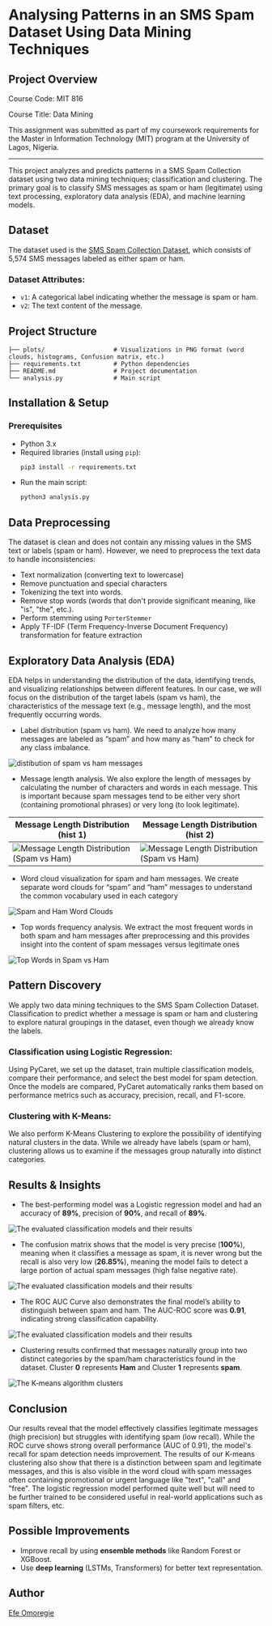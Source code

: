 # Analysing Patterns in an SMS Spam Dataset Using Data Mining Techniques

## Project Overview
Course Code: MIT 816

Course Title: Data Mining

This assignment was submitted as part of my coursework requirements for the Master in Information Technology (MIT) program at the University of Lagos, Nigeria. 

---

This project analyzes and predicts patterns in a SMS Spam Collection dataset using two data mining techniques; classification and clustering. The primary goal is to classify SMS messages as spam or ham (legitimate) using text processing, exploratory data analysis (EDA), and machine learning models.

## Dataset
The dataset used is the [SMS Spam Collection Dataset](https://archive.ics.uci.edu/dataset/228/sms+spam+collection), which consists of 5,574 SMS messages labeled as either spam or ham.

### Dataset Attributes:
- `v1`: A categorical label indicating whether the message is spam or ham.
- `v2`: The text content of the message.

## Project Structure
```
├── plots/                   # Visualizations in PNG format (word clouds, histograms, Confusion matrix, etc.)
├── requirements.txt         # Python dependencies
├── README.md                # Project documentation
└── analysis.py              # Main script 
```

## Installation & Setup

### Prerequisites
- Python 3.x
- Required libraries (install using `pip`):
  ```sh
  pip3 install -r requirements.txt
  ```
- Run the main script:
  ```sh
  python3 analysis.py
  ```

## Data Preprocessing
The dataset is clean and does not contain any missing values in the SMS text or
labels (spam or ham). However, we need to preprocess the text data to handle
inconsistencies:
- Text normalization (converting text to lowercase)
- Remove punctuation and special characters
- Tokenizing the text into words.
- Remove stop words (words that don't provide significant meaning, like "is", "the", etc.).
- Perform stemming using `PorterStemmer`
- Apply TF-IDF (Term Frequency-Inverse Document Frequency) transformation for feature extraction

## Exploratory Data Analysis (EDA)
EDA helps in understanding the distribution of the data, identifying trends, and
visualizing relationships between different features. In our case, we will focus
on the distribution of the target labels (spam vs ham), the characteristics of the
message text (e.g., message length), and the most frequently occurring words.
- Label distribution (spam vs ham). We need to analyze how many messages are
labeled as “spam” and how many as “ham” to check for any class imbalance.

![distibution of spam vs ham messages](/plots/Figure_1816.png)

- Message length analysis. We also explore the length of messages by calculating
the number of characters and words in each message. This is important because
spam messages tend to be either very short (containing promotional phrases) or
very long (to look legitimate).

| Message Length Distribution (hist 1) | Message Length Distribution (hist 2) |
|---------------------------------|---------------------------------|
| ![Message Length Distribution (Spam vs Ham)](/plots/Figure_1-message-length-dist.png) | ![Message Length Distribution (Spam vs Ham)](/plots/Figure_1message-lengths.png) |

- Word cloud visualization for spam and ham messages. We create separate word clouds for “spam” and “ham” messages to
understand the common vocabulary used in each category

![Spam and Ham Word Clouds](/plots/Figure_1wordcloud.png)

- Top words frequency analysis. We extract the most frequent words in both spam and ham messages after
preprocessing and this provides insight into the content of spam messages versus
legitimate ones

![Top Words in Spam vs Ham](/plots/Figure_1freequent-words.png)


## Pattern Discovery
We apply two data mining techniques to the SMS Spam Collection Dataset. Classification to predict whether a message is spam or ham and clustering to explore natural groupings in the dataset, even though we already
know the labels.

### Classification using Logistic Regression: 
Using PyCaret, we set up the dataset, train multiple classification models, compare their performance,
and select the best model for spam detection. Once the models are
compared, PyCaret automatically ranks them based on performance
metrics such as accuracy, precision, recall, and F1-score. 

### Clustering with K-Means: 
We also perform K-Means Clustering to explore the possibility of identifying natural clusters in the data. While we already have labels (spam or ham), clustering allows us to examine if the messages group naturally into distinct categories.



## Results & Insights
- The best-performing model was a Logistic regression model and had an accuracy of **89%**, precision of **90%**, and recall of **89%**.

![The evaluated classification models and their results](/plots/Screenshot.png)

- The confusion matrix shows that the model is very precise (**100%**), meaning when it classifies a message as spam, it is never wrong but the recall is also very low (**26.85%**), meaning the model fails to detect a large portion of actual spam messages (high false negative rate).

![The evaluated classification models and their results](/plots/Logistic-regression-confusion-matrix.png)

- The ROC AUC Curve also demonstrates the final model’s ability to distinguish between spam and ham. The AUC-ROC score was **0.91**, indicating strong classification capability.

![The evaluated classification models and their results](/plots/ROC-curves.png)

- Clustering results confirmed that messages naturally group into two distinct categories by the spam/ham characteristics found in the dataset. Cluster **0** represents **Ham** and Cluster **1** represents **spam**.

![The K-means algorithm clusters](/plots/newplot1.png)





## Conclusion
Our results reveal that the model effectively classifies legitimate messages (high
precision) but struggles with identifying spam (low recall). While the ROC
curve shows strong overall performance (AUC of 0.91), the model's recall for
spam detection needs improvement. The results of our K-means clustering also
show that there is a distinction between spam and legitimate messages, and this
is also visible in the word cloud with spam messages often containing
promotional or urgent language like "text", "call" and "free". The logistic
regression model performed quite well but will need to be further trained to be
considered useful in real-world applications such as spam filters, etc.

## Possible Improvements
- Improve recall by using **ensemble methods** like Random Forest or XGBoost.  
- Use **deep learning** (LSTMs, Transformers) for better text representation.

## Author
[Efe Omoregie](https://github.com/marvelefe)


